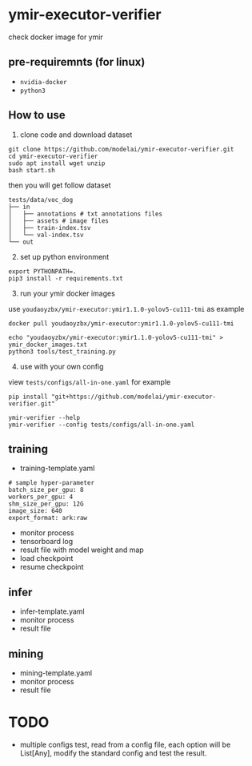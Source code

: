 # ymir-executor-verifier
check docker image for ymir

## pre-requiremnts (for linux)

- `nvidia-docker`
- `python3`

## How to use

1. clone code and download dataset
```
git clone https://github.com/modelai/ymir-executor-verifier.git
cd ymir-executor-verifier
sudo apt install wget unzip
bash start.sh
```

then you will get follow dataset
```
tests/data/voc_dog
├── in
│   ├── annotations # txt annotations files
│   ├── assets # image files
│   ├── train-index.tsv
│   └── val-index.tsv
└── out
```

2. set up python environment
```
export PYTHONPATH=.
pip3 install -r requirements.txt
```

3. run your ymir docker images

use `youdaoyzbx/ymir-executor:ymir1.1.0-yolov5-cu111-tmi` as example
```
docker pull youdaoyzbx/ymir-executor:ymir1.1.0-yolov5-cu111-tmi

echo "youdaoyzbx/ymir-executor:ymir1.1.0-yolov5-cu111-tmi" > ymir_docker_images.txt
python3 tools/test_training.py
```

4. use with your own config

view `tests/configs/all-in-one.yaml` for example

```
pip install "git+https://github.com/modelai/ymir-executor-verifier.git"

ymir-verifier --help
ymir-verifier --config tests/configs/all-in-one.yaml
```

## training
- training-template.yaml
```
# sample hyper-parameter
batch_size_per_gpu: 8
workers_per_gpu: 4
shm_size_per_gpu: 12G
image_size: 640
export_format: ark:raw
```
- monitor process
- tensorboard log
- result file with model weight and map
- load checkpoint
- resume checkpoint

## infer
- infer-template.yaml
- monitor process
- result file

## mining
- mining-template.yaml
- monitor process
- result file


# TODO
- multiple configs test, read from a config file, each option will be List[Any], modify the standard config and test the result.
